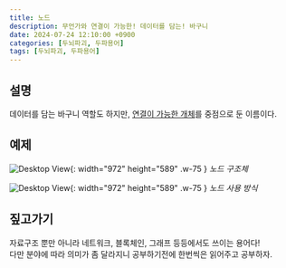 ```yaml
---
title: 노드
description: 무언가와 연결이 가능한! 데이터를 담는! 바구니
date: 2024-07-24 12:10:00 +0900
categories: [두뇌파괴, 두파용어]
tags: [두뇌파괴, 두파용어]
---
```


## 설명
데이터를 담는 바구니 역할도 하지만, <ins>연결이 가능한 개체</ins>를 중점으로 둔 이름이다.
<br>

## 예제
![Desktop View](https://lh3.googleusercontent.com/pw/AP1GczN3BZ8h66AG8FGlG9vsmzVmTziROECzSasOd89sHKBEroRCdxjNHYq6GnL66wZeeba1Xnl6jr2dVklXJQYTlDm-gojvU8kjlv0i43VlOWOsQ1g0WTY=w2400){: width="972" height="589" .w-75 }
_노드 구조체_

![Desktop View](https://lh3.googleusercontent.com/pw/AP1GczOreilD3swnFSLiKLcoZE8BouDWTeK21-EPvxy_ROs6K5NCkpWq4_OkNrBeBwZgQZYcWl8kr0Y5iAkyT5flQC0j7xAsjPd4vPz_VrG3smeBgMZGFY4=w2400){: width="972" height="589" .w-75 }
_노드 사용 방식_

## 짚고가기
자료구조 뿐만 아니라 네트워크, 블록체인, 그래프 등등에서도 쓰이는 용어다! <br>
다만 분야에 따라 의미가 좀 달라지니 공부하기전에 한번씩은 읽어주고 공부하자.